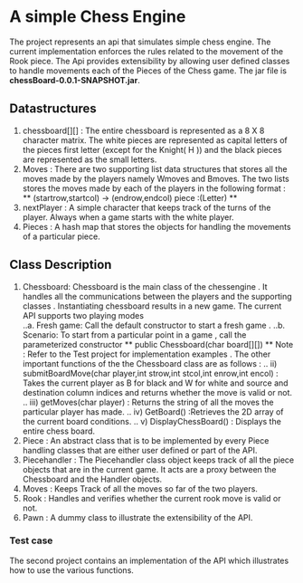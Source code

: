 # A simple Chess Engine
The project represents an api that simulates simple chess engine. The current implementation enforces the rules related to the movement of the Rook piece.  The Api provides extensibility by allowing user defined classes to handle movements each of the Pieces of the Chess game. 
The jar file is **chessBoard-0.0.1-SNAPSHOT.jar**.
## Datastructures
1) chessboard[][] : The entire chessboard is represented as a 8 X 8 character matrix. The white pieces are represented as capital 
letters of the pieces first letter (except for the Knight( H )) and the black pieces are represented as the small letters. 
2) Moves : There are two supporting list data structures that stores all the moves made by the players namely Wmoves and Bmoves.  The two lists stores the moves made by each of the players in the following format : ** (startrow,startcol) -> (endrow,endcol)  piece :(Letter) **
3) nextPlayer : A simple character that keeps track of the turns of the player. Always when a game starts with the white player.  
4) Pieces : A hash map that stores the objects for handling the movements of a particular piece.
## Class Description
1) Chessboard:  Chessboard is the main class of the chessengine .  It handles all the communications between the players and the supporting classes .   Instantiating chessboard results in a new game. The current API supports two playing modes  
	..a. Fresh game: Call the default constructor to start a fresh game . 
	..b. Scenario: To start from a particular point in a game , call the parameterized constructor 
		**  public Chessboard(char board[][]) **
Note : Refer to the Test project for implementation examples . 
  The other important functions of the the Chessboard class are as follows  :
   .. ii) submitBoardMove(char player,int strow,int stcol,int enrow,int encol) :  Takes the current player as B for black and W for white  and  source and destination column indices and returns whether the move is valid or not. 
   .. iii) getMoves(char player) : Returns the string of all the moves the particular player has made.
   .. iv) GetBoard() :Retrieves the 2D array of the current board conditions.
   .. v) DisplayChessBoard() : Displays the entire chess board.
 3) Piece : An abstract class that is to be implemented by every Piece handling classes that  are either user defined or part of the API. 
4) Piecehandler  : The  Piecehandler class object keeps track of all the piece objects that are in the current game. It acts are a proxy between the Chessboard and the Handler objects.
5) Moves : Keeps Track of all the moves so far of the two players.
6) Rook : Handles and verifies whether the current rook move is valid or not. 
7) Pawn  : A dummy class to illustrate the extensibility of the API.
### Test case 
 The second project contains an implementation of the API which illustrates how to use the various functions.

